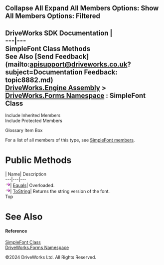        

 Collapse All Expand All  Members Options: Show All  Members Options: Filtered   
---  
DriveWorks SDK Documentation  |   
---|---  
SimpleFont Class Methods   
See Also [Send Feedback](mailto:apisupport@driveworks.co.uk?subject=Documentation Feedback: topic8882.md)  
[DriveWorks.Engine Assembly](topic2156.md) > [DriveWorks.Forms Namespace](topic7266.md) : SimpleFont Class  
---  
  
Include Inherited Members    
Include Protected Members    


Glossary Item Box

For a list of all members of this type, see [SimpleFont members](topic8883.md).

# Public Methods

| Name| Description  
---|---|---  
![Public Method](dotnetimages/publicMethod.gif)| [Equals](topic8890.md)| Overloaded.   
![Public Method](dotnetimages/publicMethod.gif)| [ToString](topic8893.md)| Returns the string version of the font.   
Top

# See Also

#### Reference

[SimpleFont Class](topic8882.md)   
[DriveWorks.Forms Namespace](topic7266.md)

©2024 DriveWorks Ltd. All Rights Reserved.
